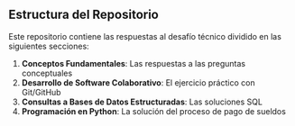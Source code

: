 ## Estructura del Repositorio
Este repositorio contiene las respuestas al desafío técnico dividido en las siguientes secciones:

1. **Conceptos Fundamentales**: Las respuestas a las preguntas conceptuales 
2. **Desarrollo de Software Colaborativo**: El ejercicio práctico con Git/GitHub 
3. **Consultas a Bases de Datos Estructuradas**: Las soluciones SQL
4. **Programación en Python**: La solución del proceso de pago de sueldos
   
